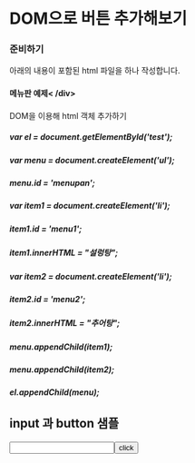 # DOM으로 버튼 추가해보기

### 준비하기

아래의 내용이 포함된 html 파일을 하나 작성합니다.

#### <div id="test">메뉴판 예제< /div>

#### <script src="add_button.js"></script>

DOM을 이용해 html 객체 추가하기

##### var el = document.getElementById('test');

##### var menu = document.createElement('ul');

##### menu.id = 'menupan';

##### var item1 = document.createElement('li');

##### item1.id = 'menu1';

##### item1.innerHTML = "설렁탕";

##### var item2 = document.createElement('li');

##### item2.id = 'menu2';

##### item2.innerHTML = "추어탕";

##### menu.appendChild(item1);

##### menu.appendChild(item2);

##### el.appendChild(menu);

## input 과 button 샘플

#### <input type='text' id='input1'><button id='btn1' onclick='read()'>click</button>

#### <script>

#### var read = function() {

#### var input = document.getElementById('input1');

#### console.log(input.value);

#### };

#### </script>
